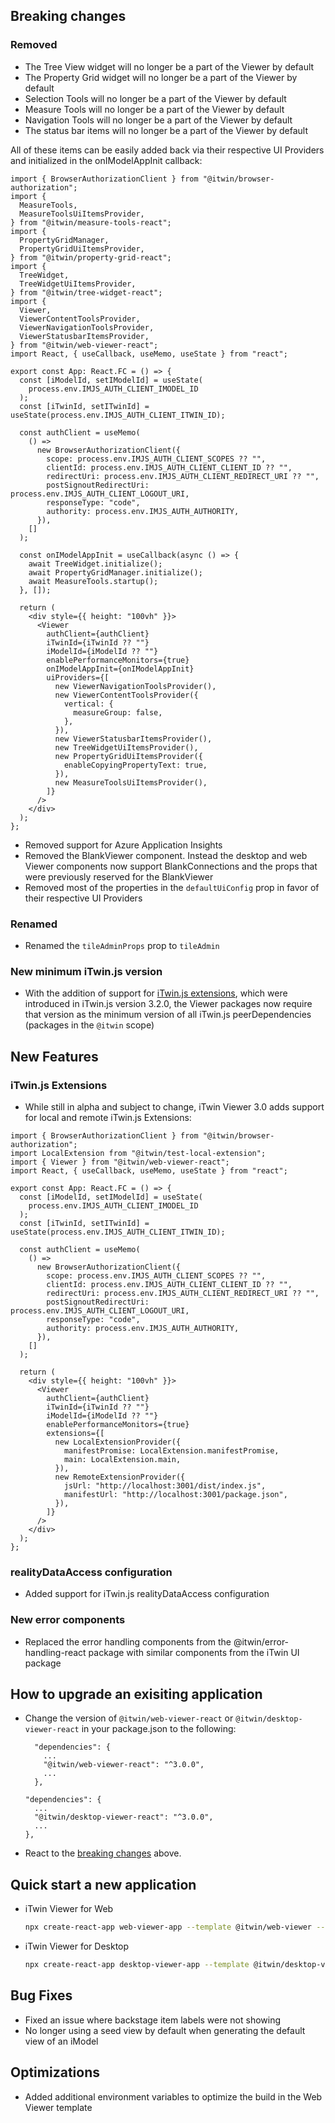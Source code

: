 ## Breaking changes

### Removed

- The Tree View widget will no longer be a part of the Viewer by default
- The Property Grid widget will no longer be a part of the Viewer by default
- Selection Tools will no longer be a part of the Viewer by default
- Measure Tools will no longer be a part of the Viewer by default
- Navigation Tools will no longer be a part of the Viewer by default
- The status bar items will no longer be a part of the Viewer by default

All of these items can be easily added back via their respective UI Providers and initialized in the onIModelAppInit callback:

```tsx
import { BrowserAuthorizationClient } from "@itwin/browser-authorization";
import {
  MeasureTools,
  MeasureToolsUiItemsProvider,
} from "@itwin/measure-tools-react";
import {
  PropertyGridManager,
  PropertyGridUiItemsProvider,
} from "@itwin/property-grid-react";
import {
  TreeWidget,
  TreeWidgetUiItemsProvider,
} from "@itwin/tree-widget-react";
import {
  Viewer,
  ViewerContentToolsProvider,
  ViewerNavigationToolsProvider,
  ViewerStatusbarItemsProvider,
} from "@itwin/web-viewer-react";
import React, { useCallback, useMemo, useState } from "react";

export const App: React.FC = () => {
  const [iModelId, setIModelId] = useState(
    process.env.IMJS_AUTH_CLIENT_IMODEL_ID
  );
  const [iTwinId, setITwinId] = useState(process.env.IMJS_AUTH_CLIENT_ITWIN_ID);

  const authClient = useMemo(
    () =>
      new BrowserAuthorizationClient({
        scope: process.env.IMJS_AUTH_CLIENT_SCOPES ?? "",
        clientId: process.env.IMJS_AUTH_CLIENT_CLIENT_ID ?? "",
        redirectUri: process.env.IMJS_AUTH_CLIENT_REDIRECT_URI ?? "",
        postSignoutRedirectUri: process.env.IMJS_AUTH_CLIENT_LOGOUT_URI,
        responseType: "code",
        authority: process.env.IMJS_AUTH_AUTHORITY,
      }),
    []
  );

  const onIModelAppInit = useCallback(async () => {
    await TreeWidget.initialize();
    await PropertyGridManager.initialize();
    await MeasureTools.startup();
  }, []);

  return (
    <div style={{ height: "100vh" }}>
      <Viewer
        authClient={authClient}
        iTwinId={iTwinId ?? ""}
        iModelId={iModelId ?? ""}
        enablePerformanceMonitors={true}
        onIModelAppInit={onIModelAppInit}
        uiProviders={[
          new ViewerNavigationToolsProvider(),
          new ViewerContentToolsProvider({
            vertical: {
              measureGroup: false,
            },
          }),
          new ViewerStatusbarItemsProvider(),
          new TreeWidgetUiItemsProvider(),
          new PropertyGridUiItemsProvider({
            enableCopyingPropertyText: true,
          }),
          new MeasureToolsUiItemsProvider(),
        ]}
      />
    </div>
  );
};
```

- Removed support for Azure Application Insights
- Removed the BlankViewer component. Instead the desktop and web Viewer components now support BlankConnections and the props that were previously reserved for the BlankViewer
- Removed most of the properties in the `defaultUiConfig` prop in favor of their respective UI Providers

### Renamed

- Renamed the `tileAdminProps` prop to `tileAdmin`

### New minimum iTwin.js version

- With the addition of support for [iTwin.js extensions](#itwinjs-extensions), which were introduced in iTwin.js version 3.2.0, the Viewer packages now require that version as the minimum version of all iTwin.js peerDependencies (packages in the `@itwin` scope)

## New Features

### iTwin.js Extensions

- While still in alpha and subject to change, iTwin Viewer 3.0 adds support for local and remote iTwin.js Extensions:

```tsx
import { BrowserAuthorizationClient } from "@itwin/browser-authorization";
import LocalExtension from "@itwin/test-local-extension";
import { Viewer } from "@itwin/web-viewer-react";
import React, { useCallback, useMemo, useState } from "react";

export const App: React.FC = () => {
  const [iModelId, setIModelId] = useState(
    process.env.IMJS_AUTH_CLIENT_IMODEL_ID
  );
  const [iTwinId, setITwinId] = useState(process.env.IMJS_AUTH_CLIENT_ITWIN_ID);

  const authClient = useMemo(
    () =>
      new BrowserAuthorizationClient({
        scope: process.env.IMJS_AUTH_CLIENT_SCOPES ?? "",
        clientId: process.env.IMJS_AUTH_CLIENT_CLIENT_ID ?? "",
        redirectUri: process.env.IMJS_AUTH_CLIENT_REDIRECT_URI ?? "",
        postSignoutRedirectUri: process.env.IMJS_AUTH_CLIENT_LOGOUT_URI,
        responseType: "code",
        authority: process.env.IMJS_AUTH_AUTHORITY,
      }),
    []
  );

  return (
    <div style={{ height: "100vh" }}>
      <Viewer
        authClient={authClient}
        iTwinId={iTwinId ?? ""}
        iModelId={iModelId ?? ""}
        enablePerformanceMonitors={true}
        extensions={[
          new LocalExtensionProvider({
            manifestPromise: LocalExtension.manifestPromise,
            main: LocalExtension.main,
          }),
          new RemoteExtensionProvider({
            jsUrl: "http://localhost:3001/dist/index.js",
            manifestUrl: "http://localhost:3001/package.json",
          }),
        ]}
      />
    </div>
  );
};
```

### realityDataAccess configuration

- Added support for iTwin.js realityDataAccess configuration

### New error components

- Replaced the error handling components from the @itwin/error-handling-react package with similar components from the iTwin UI package

## How to upgrade an exisiting application

- Change the version of `@itwin/web-viewer-react` or `@itwin/desktop-viewer-react` in your package.json to the following:

  ```
    "dependencies": {
      ...
      "@itwin/web-viewer-react": "^3.0.0",
      ...
    },
  ```

  ```
  "dependencies": {
    ...
    "@itwin/desktop-viewer-react": "^3.0.0",
    ...
  },
  ```

- React to the [breaking changes](#breaking-changes) above.

## Quick start a new application

- iTwin Viewer for Web

  ```sh
  npx create-react-app web-viewer-app --template @itwin/web-viewer --scripts-version @bentley/react-scripts
  ```

- iTwin Viewer for Desktop

  ```sh
  npx create-react-app desktop-viewer-app --template @itwin/desktop-viewer --scripts-version @bentley/react-scripts
  ```

## Bug Fixes

- Fixed an issue where backstage item labels were not showing
- No longer using a seed view by default when generating the default view of an iModel

## Optimizations

- Added additional environment variables to optimize the build in the Web Viewer template
